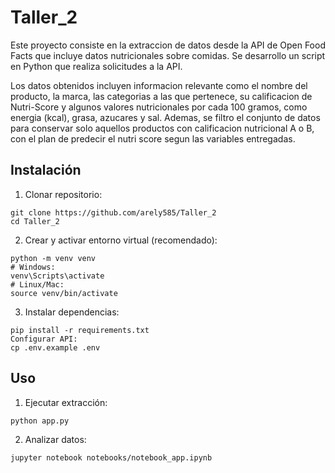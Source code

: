 # Taller_2

Este proyecto consiste en la extraccion de datos desde la API de Open Food Facts que incluye datos nutricionales sobre comidas. Se desarrollo un script en Python que realiza solicitudes a la API.

Los datos obtenidos incluyen informacion relevante como el nombre del producto, la marca, las categorias a las que pertenece, su calificacion de Nutri-Score y algunos valores nutricionales por cada 100 gramos, como energia (kcal), grasa, azucares y sal. Ademas, se filtro el conjunto de datos para conservar solo aquellos productos con calificacion nutricional A o B, con el plan de predecir el nutri score segun las variables entregadas.

## Instalación
1. Clonar repositorio:
```
git clone https://github.com/arely585/Taller_2
cd Taller_2
```
2. Crear y activar entorno virtual (recomendado):
```
python -m venv venv
# Windows:
venv\Scripts\activate
# Linux/Mac:
source venv/bin/activate
```
3. Instalar dependencias:
```
pip install -r requirements.txt
Configurar API:
cp .env.example .env
```
## Uso
1. Ejecutar extracción:
```
python app.py
```
2. Analizar datos:
```
jupyter notebook notebooks/notebook_app.ipynb
```
